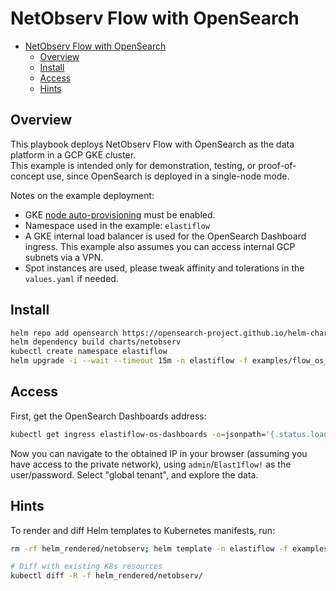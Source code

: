 # NetObserv Flow with OpenSearch

- [NetObserv Flow with OpenSearch](#netobserv-flow-with-opensearch)
  - [Overview](#overview)
  - [Install](#install)
  - [Access](#access)
  - [Hints](#hints)

## Overview

This playbook deploys NetObserv Flow with OpenSearch as the data platform in a GCP GKE cluster.  
This example is intended only for demonstration, testing, or proof-of-concept use, since OpenSearch is deployed in a single-node mode.

Notes on the example deployment:

- GKE [node auto-provisioning](https://cloud.google.com/kubernetes-engine/docs/how-to/node-auto-provisioning) must be enabled.
- Namespace used in the example: `elastiflow`
- A GKE internal load balancer is used for the OpenSearch Dashboard ingress. This example also assumes you can access internal GCP subnets via a VPN.
- Spot instances are used, please tweak affinity and tolerations in the `values.yaml` if needed.

<!-- TODO: use remote chart everywhere in the doc -->

## Install

```sh
helm repo add opensearch https://opensearch-project.github.io/helm-charts/
helm dependency build charts/netobserv
kubectl create namespace elastiflow
helm upgrade -i --wait --timeout 15m -n elastiflow -f examples/flow_os_simple_gke/values.yaml netobserv charts/netobserv
```

## Access

First, get the OpenSearch Dashboards address:

```sh
kubectl get ingress elastiflow-os-dashboards -o=jsonpath='{.status.loadBalancer.ingress[0].ip}'
```

Now you can navigate to the obtained IP in your browser (assuming you have access to the private network), using `admin`/`Elast1flow!` as the user/password. Select "global tenant", and explore the data.

## Hints

To render and diff Helm templates to Kubernetes manifests, run:

```sh
rm -rf helm_rendered/netobserv; helm template -n elastiflow -f examples/flow_os_simple_gke/values.yaml --output-dir helm_rendered netobserv charts/netobserv

# Diff with existing K8s resources
kubectl diff -R -f helm_rendered/netobserv/
```
